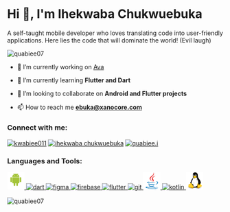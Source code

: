 <h1>Hi 👋, I'm Ihekwaba Chukwuebuka</h1>
A self-taught mobile developer who loves translating code into user-friendly applications. Here lies the code that will dominate the world! (Evil laugh)

<p align="left"> <img src="https://komarev.com/ghpvc/?username=quabiee07&label=Profile%20views&color=0e75b6&style=flat" alt="quabiee07" /> </p>

- 🔭 I’m currently working on [Ava](https://github.com/smartPYJ/uical-avabot)

- 🌱 I’m currently learning **Flutter and Dart**

- 👯 I’m looking to collaborate on **Android and Flutter projects**

- 📫 How to reach me **ebuka@xanocore.com**

<h3 align="left">Connect with me:</h3>
<p align="left">
<a href="https://twitter.com/kwabiee011" target="blank"><img align="center" src="https://raw.githubusercontent.com/rahuldkjain/github-profile-readme-generator/master/src/images/icons/Social/twitter.svg" alt="kwabiee011" height="30" width="40" /></a>
<a href="https://linkedin.com/in/ihekwaba chukwuebuka" target="blank"><img align="center" src="https://raw.githubusercontent.com/rahuldkjain/github-profile-readme-generator/master/src/images/icons/Social/linked-in-alt.svg" alt="ihekwaba chukwuebuka" height="30" width="40" /></a>
<a href="https://instagram.com/quabiee.i" target="blank"><img align="center" src="https://raw.githubusercontent.com/rahuldkjain/github-profile-readme-generator/master/src/images/icons/Social/instagram.svg" alt="quabiee.i" height="30" width="40" /></a>
</p>

<h3 align="left">Languages and Tools:</h3>
<p align="left"> <a href="https://developer.android.com" target="_blank" rel="noreferrer"> <img src="https://raw.githubusercontent.com/devicons/devicon/master/icons/android/android-original-wordmark.svg" alt="android" width="40" height="40"/> </a> <a href="https://dart.dev" target="_blank" rel="noreferrer"> <img src="https://www.vectorlogo.zone/logos/dartlang/dartlang-icon.svg" alt="dart" width="40" height="40"/> </a> <a href="https://www.figma.com/" target="_blank" rel="noreferrer"> <img src="https://www.vectorlogo.zone/logos/figma/figma-icon.svg" alt="figma" width="40" height="40"/> </a> <a href="https://firebase.google.com/" target="_blank" rel="noreferrer"> <img src="https://www.vectorlogo.zone/logos/firebase/firebase-icon.svg" alt="firebase" width="40" height="40"/> </a> <a href="https://flutter.dev" target="_blank" rel="noreferrer"> <img src="https://www.vectorlogo.zone/logos/flutterio/flutterio-icon.svg" alt="flutter" width="40" height="40"/> </a> <a href="https://git-scm.com/" target="_blank" rel="noreferrer"> <img src="https://www.vectorlogo.zone/logos/git-scm/git-scm-icon.svg" alt="git" width="40" height="40"/> </a> <a href="https://www.java.com" target="_blank" rel="noreferrer"> <img src="https://raw.githubusercontent.com/devicons/devicon/master/icons/java/java-original.svg" alt="java" width="40" height="40"/> </a> <a href="https://kotlinlang.org" target="_blank" rel="noreferrer"> <img src="https://www.vectorlogo.zone/logos/kotlinlang/kotlinlang-icon.svg" alt="kotlin" width="40" height="40"/> </a> <a href="https://www.linux.org/" target="_blank" rel="noreferrer"> <img src="https://raw.githubusercontent.com/devicons/devicon/master/icons/linux/linux-original.svg" alt="linux" width="40" height="40"/> </a> </p>

<p><img align="center" src="https://github-readme-stats.vercel.app/api/top-langs?username=quabiee07&show_icons=true&locale=en&layout=compact" alt="quabiee07" /></p>
